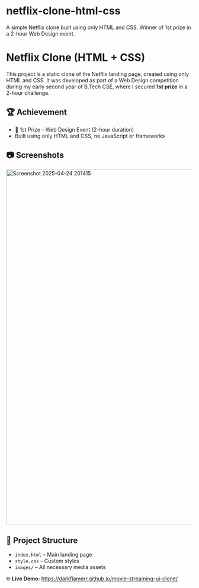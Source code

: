 # netflix-clone-html-css
A simple Netflix clone built using only HTML and CSS. Winner of 1st prize in a 2-hour Web Design event.

# Netflix Clone (HTML + CSS)

This project is a static clone of the Netflix landing page, created using only HTML and CSS. It was developed as part of a Web Design competition during my early second year of B.Tech CSE, where I secured **1st prize** in a 2-hour challenge.

## 🏆 Achievement
- 🥇 1st Prize - Web Design Event (2-hour duration)
- Built using only HTML and CSS, no JavaScript or frameworks

## 📷 Screenshots
<img width="960" alt="Screenshot 2025-04-24 201415" src="https://github.com/user-attachments/assets/63ca2dca-5730-4165-ac1b-ab461a182240" />


## 📁 Project Structure
- `index.html` – Main landing page
- `style.css` – Custom styles
- `images/` – All necessary media assets

🌐 **Live Demo:** https://darkflamerr.github.io/movie-streaming-ui-clone/
